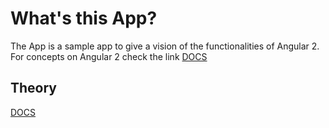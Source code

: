 # What's this App?

The App is a sample app to give a vision of the functionalities of Angular 2. For concepts on Angular 2 check the link [DOCS](DOCS.md) 

## Theory 

[DOCS](/docs/DOCS.md)